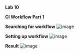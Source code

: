 **Lab 10**

**CI Workflow Part 1**

**Searching for workflow**
![image](https://user-images.githubusercontent.com/86587313/168496748-d2e96488-7b34-4efb-bdeb-0c342ddfe783.png)

**Setting up workflow**
![image](https://user-images.githubusercontent.com/86587313/168496813-7f899a61-cd05-4e19-ab8f-d694ac08f093.png)

**Result**
![image](https://user-images.githubusercontent.com/86587313/168496901-7e1e89a3-4345-4347-9212-c79d1a6fd7e8.png)
